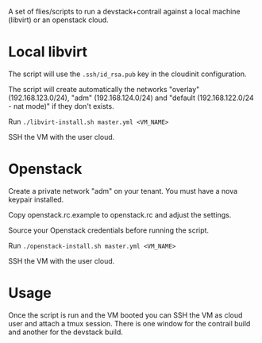 A set of flies/scripts to run a devstack+contrail against a local machine (libvirt) or an openstack cloud.

Local libvirt
=============

The script will use the `.ssh/id_rsa.pub` key in the cloudinit configuration.

The script will create automatically the networks "overlay" (192.168.123.0/24),
"adm" (192.168.124.0/24) and "default (192.168.122.0/24 - nat mode)" if they
don't exists.

Run `./libvirt-install.sh master.yml <VM_NAME>`

SSH the VM with the user cloud.

Openstack
=========

Create a private network "adm" on your tenant. You must have a nova keypair installed.

Copy openstack.rc.example to openstack.rc and adjust the settings.

Source your Openstack credentials before running the script.

Run `./openstack-install.sh master.yml <VM_NAME>`

SSH the VM with the user cloud.

Usage
=====

Once the script is run and the VM booted you can SSH the VM as cloud user and attach a tmux session.
There is one window for the contrail build and another for the devstack build.
